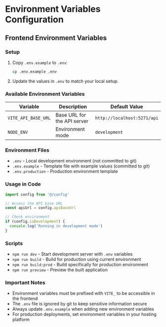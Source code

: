 # Environment Variables Configuration

## Frontend Environment Variables

### Setup

1. Copy `.env.example` to `.env`:
   ```bash
   cp .env.example .env
   ```

2. Update the values in `.env` to match your local setup.

### Available Environment Variables

| Variable | Description | Default Value |
|----------|-------------|---------------|
| `VITE_API_BASE_URL` | Base URL for the API server | `http://localhost:5271/api` |
| `NODE_ENV` | Environment mode | `development` |

### Environment Files

- `.env` - Local development environment (not committed to git)
- `.env.example` - Template file with example values (committed to git)
- `.env.production` - Production environment template

### Usage in Code

```typescript
import config from '@/config'

// Access the API base URL
const apiUrl = config.apiBaseUrl

// Check environment
if (config.isDevelopment) {
  console.log('Running in development mode')
}
```

### Scripts

- `npm run dev` - Start development server with `.env` variables
- `npm run build` - Build for production using current environment
- `npm run build:prod` - Build specifically for production environment
- `npm run preview` - Preview the built application

### Important Notes

- Environment variables must be prefixed with `VITE_` to be accessible in the frontend
- The `.env` file is ignored by git to keep sensitive information secure
- Always update `.env.example` when adding new environment variables
- For production deployments, set environment variables in your hosting platform
